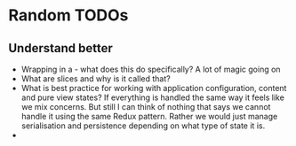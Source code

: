 # Random TODOs

## Understand better

- Wrapping <App> in a <Provider> - what does this do specifically? A lot of magic going on
- What are slices and why is it called that?
- What is best practice for working with application configuration, content and pure view states? If everything is handled the same way it feels like we mix concerns. But still I can think of nothing that says we cannot handle it using the same Redux pattern. Rather we would just manage serialisation and persistence depending on what type of state it is. 
- 
